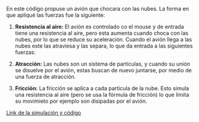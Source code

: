 En este código propuse un avión que chocara con las nubes. La forma en que apliqué las fuerzas fue la siguiente:

1. **Resistencia al aire:** El avión es controlado co el mouse y de entrada tiene una resistencia al aire, pero esta aumenta cuando choca con las nubes, por lo que se
reduce su aceleración. Cuando el avión llega a las nubes este las atraviesa y las separa, lo que da entrada a las siguientes fuerzas:

2. **Atracción:** Las nubes son un sistema de partículas, y cuando su unión se disuelve por el avión, estas buscan de nuevo juntarse, por medio de una fuerza de atracción.

3. **Fricción:** La fricción se aplica a cada partícula de la nube. Esto simula una resistencia al aire (pero se usa la fórmula de fricción) lo que limita su movimieto 
por ejemplo son disipadas por el avión.

[Link de la simulación y código](https://editor.p5js.org/equintero88/sketches/A7fmT0x8U)
